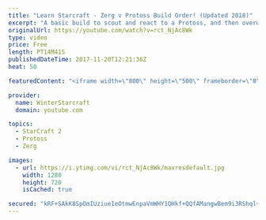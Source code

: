 ```yaml
---
title: "Learn Starcraft - Zerg v Protoss Build Order! (Updated 2018)"
excerpt: "A basic build to scout and react to a Protoss, and then overwhelm them with the swarm! Meant for lower level players looking for direction, not higher level looking for the dankest meta. -- Watch live at https://www.twitch.tv/wintergaming"
originalUrl: https://youtube.com/watch?v=rct_NjAc8Wk
type: video
price: Free
length: PT14M41S
publishedDateTime: 2017-11-20T12:21:36Z
heat: 50

featuredContent: "<iframe width=\"800\" height=\"500\" frameborder=\"0\" src=\"https://www.youtube.com/embed/rct_NjAc8Wk\" allow=\"accelerometer; autoplay; encrypted-media; gyroscope; picture-in-picture\" allowfullscreen></iframe>"

provider:
  name: WinterStarcraft
  domain: youtube.com

topics:
  - StarCraft 2
  - Protoss
  - Zerg

images:
  - url: https://i.ytimg.com/vi/rct_NjAc8Wk/maxresdefault.jpg
    width: 1280
    height: 720
    isCached: true

secured: "kRF+SAkK8SpOmIUziueIeOtmwEnpaVmWHY1QHkf+QQfAMangwBem9i3RShql+xAQzlrAUffkcrpjnvfnOt5oHuUp/qW5ip+IufJP0J5SFb6E2AbiuVtY/j+jGs1B71JkF6J/XQWiwwHwEiX4Y1Kp8OIyJyilOi2BzqZM1HPtpPINh3EFhb3Wx0/ZmZl1oNGkDUB7zOAeQtyzYt+QbP0et78SHZkgyxclp+Uhfi/V2yq2opp4tQyPIS+bHrx1jqRoLivOtol0ian73tUJrcEGuGSwRfVoqcw6SHOTMGTHH0WaTn6l84HWwTvAMx++OttV5JewRnqFXz3zb9ar/1qZkQ05Nz3JzIrNPj+/IuM5i5mUmrYoqJ3lSE3zU/tbu7G10LIx3R24lItTb+TqoJ3Wk4yGPISWSR2o8KhIxJan0TM=;Xye89N4dbNLMse/c1S3hpw=="
---
```


